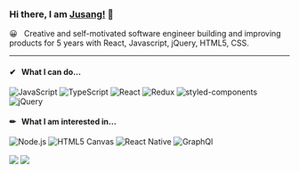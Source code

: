 ### Hi there, I am <a href="https://jusang.online/" target="_blank">Jusang!</a> 👋

😀&nbsp;&nbsp; Creative and self-motivated software engineer building and improving 
products for 5 years with React, Javascript, jQuery, HTML5, CSS.

---

#### ✔&nbsp;&nbsp; What I can do...

![JavaScript](https://img.shields.io/badge/-JavaScript-f6de3b?style=flat-square)
![TypeScript](https://img.shields.io/badge/-TypeScript-3476be?style=flat-square)
![React](https://img.shields.io/badge/-React-67dbf9?style=flat-square)
![Redux](https://img.shields.io/badge/-Redux-724bb3?style=flat-square)
![styled-components](https://img.shields.io/badge/-styled--components-d97293?style=flat-square)
![jQuery](https://img.shields.io/badge/-styled--components-136bab?style=flat-square)


#### ✏&nbsp;&nbsp; What I am interested in...

![Node.js](https://img.shields.io/badge/-Node.js-f6de3b5?style=flat-square)
![HTML5 Canvas](https://img.shields.io/badge/-Canvas-db4c2e?style=flat-square)
![React Native](https://img.shields.io/badge/-ReactNative-67dbf9?style=flat-square)
![GraphQl](https://img.shields.io/badge/-GraphQl-542c85?style=flat-square)

<img align="center" src="https://github-readme-stats.vercel.app/api?username=nosugarsociety&show_icons=true&count_private=true" />
<img align="center" src="https://github-readme-stats.vercel.app/api/top-langs/?username=nosugarsociety&layout=compact" />
